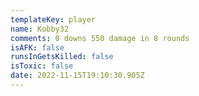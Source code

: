 ```yaml
---
templateKey: player
name: Kobby32
comments: 0 downs 550 damage in 8 rounds
isAFK: false
runsInGetsKilled: false
isToxic: false
date: 2022-11-15T19:10:30.905Z
---
```

